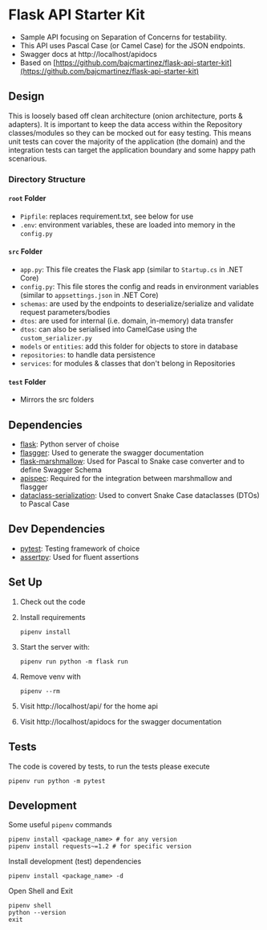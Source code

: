 # Flask API Starter Kit

- Sample API focusing on Separation of Concerns for testability.
- This API uses Pascal Case (or Camel Case) for the JSON endpoints.
- Swagger docs at http://localhost/apidocs 
- Based on [https://github.com/bajcmartinez/flask-api-starter-kit](https://github.com/bajcmartinez/flask-api-starter-kit)

## Design
This is loosely based off clean architecture (onion architecture, ports & adapters).
It is important to keep the data access within the Repository classes/modules so they
can be mocked out for easy testing. This means unit tests can cover the majority of the application (the domain)
and the integration tests can target the application boundary and some happy path scenarious.

### Directory Structure

#### `root` Folder
- `Pipfile`: replaces requirement.txt, see below for use
- `.env`: environment variables, these are loaded into memory in the `config.py`


#### `src` Folder
- `app.py`: This file creates the Flask app (similar to `Startup.cs` in .NET Core)
- `config.py`: This file stores the config and reads in environment variables (similar to `appsettings.json` in .NET Core)
- `schemas`: are used by the endpoints to deserialize/serialize and validate request parameters/bodies
- `dtos`: are used for internal (i.e. domain, in-memory) data transfer
- `dtos`: can also be serialised into CamelCase using the `custom_serializer.py`
- `models` or `entities`: add this folder for objects to store in database
- `repositories`: to handle data persistence
- `services`: for modules & classes that don't belong in Repositories

#### `test` Folder
- Mirrors the src folders 

## Dependencies

- [flask](https://palletsprojects.com/p/flask/): Python server of choise
- [flasgger](https://github.com/flasgger/flasgger): Used to generate the swagger documentation
- [flask-marshmallow](https://flask-marshmallow.readthedocs.io/en/latest/): Used for Pascal to Snake case converter and to define Swagger Schema
- [apispec](https://apispec.readthedocs.io/en/latest/): Required for the integration between marshmallow and flasgger
- [dataclass-serialization](https://github.com/madman-bob/python-dataclasses-serialization): Used to convert Snake Case dataclasses (DTOs) to Pascal Case

## Dev Dependencies
- [pytest](https://docs.pytest.org/en/6.2.x/): Testing framework of choice
- [assertpy](https://github.com/assertpy/assertpy): Used for fluent assertions 

## Set Up

1. Check out the code
2. Install requirements
    ```
    pipenv install
    ```
3. Start the server with:
    ```
   pipenv run python -m flask run
    ```
   
4. Remove venv with 
   ```
   pipenv --rm
   ```
   
5. Visit http://localhost/api/ for the home api

6. Visit http://localhost/apidocs for the swagger documentation
   
## Tests

The code is covered by tests, to run the tests please execute

```
pipenv run python -m pytest
```


## Development
Some useful `pipenv` commands

```
pipenv install <package_name> # for any version
pipenv install requests~=1.2 # for specific version
```

Install development (test) dependencies
```
pipenv install <package_name> -d
```

Open Shell and Exit
```
pipenv shell
python --version
exit
```


